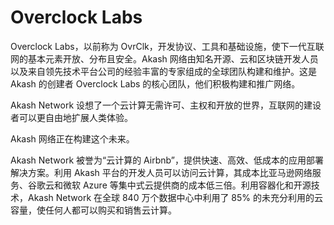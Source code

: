 # 

# Overclock Labs

Overclock Labs，以前称为 OvrClk，开发协议、工具和基础设施，使下一代互联网的基本元素开放、分布且安全。Akash 网络由知名开源、云和区块链开发人员以及来自领先技术平台公司的经验丰富的专家组成的全球团队构建和维护。这是 Akash 的创建者 Overclock Labs 的核心团队，他们积极构建和推广网络。

Akash Network 设想了一个云计算无需许可、主权和开放的世界，互联网的建设者可以更自由地扩展人类体验。

Akash 网络正在构建这个未来。

Akash Network 被誉为“云计算的 Airbnb”，提供快速、高效、低成本的应用部署解决方案。利用 Akash 平台的开发人员可以访问云计算，其成本比亚马逊网络服务、谷歌云和微软 Azure 等集中式云提供商的成本低三倍。利用容器化和开源技术，Akash Network 在全球 840 万个数据中心中利用了 85% 的未充分利用的云容量，使任何人都可以购买和销售云计算。


